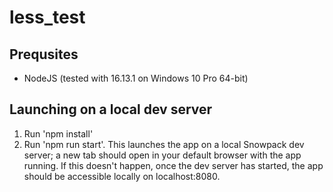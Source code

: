 # less_test

## Prequsites

-   NodeJS (tested with 16.13.1 on Windows 10 Pro 64-bit)

## Launching on a local dev server

1. Run 'npm install'
2. Run 'npm run start'. This launches the app on a local Snowpack dev server; a new tab should open in your default browser with the app running. If this doesn't happen, once the dev server has started, the app should be accessible locally on localhost:8080.
